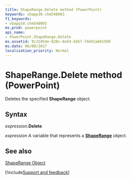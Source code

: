 ```yaml
---
title: ShapeRange.Delete method (PowerPoint)
keywords: vbapp10.chm548003
f1_keywords:
- vbapp10.chm548003
ms.prod: powerpoint
api_name:
- PowerPoint.ShapeRange.Delete
ms.assetid: 9c3245de-828c-8a54-d267-74d41a841509
ms.date: 06/08/2017
localization_priority: Normal
---
```



# ShapeRange.Delete method (PowerPoint)

Deletes the specified  **ShapeRange** object.


## Syntax

_expression_.**Delete**

_expression_ A variable that represents a **[ShapeRange](PowerPoint.ShapeRange.md)** object.


## See also


[ShapeRange Object](PowerPoint.ShapeRange.md)

[!include[Support and feedback](~/includes/feedback-boilerplate.md)]